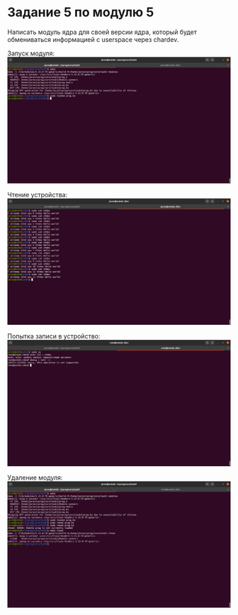 # Задание 5 по модулю 5
Написать модуль ядра для своей версии ядра, который будет обмениваться информацией с userspace через chardev.

Запуск модуля:
![1.png](/task5/img/1.png)

Чтение устройства:
![2.png](/task5/img/2.png)

Попытка записи в устройство:
![3.png](/task5/img/3.png)

Удаление модуля:
![4.png](/task5/img/4.png)
